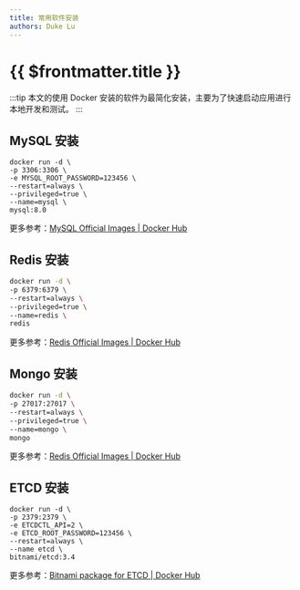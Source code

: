 ```yaml
---
title: 常用软件安装
authors: Duke Lu
---
```


# {{ $frontmatter.title }}

:::tip
本文的使用 Docker 安装的软件为最简化安装，主要为了快速启动应用进行本地开发和测试。
:::

## MySQL 安装
```shell
docker run -d \
-p 3306:3306 \
-e MYSQL_ROOT_PASSWORD=123456 \
--restart=always \
--privileged=true \
--name=mysql \
mysql:8.0
```
更多参考：[MySQL Official Images | Docker Hub](https://hub.docker.com/_/mysql)

## Redis 安装
```sh
docker run -d \
-p 6379:6379 \
--restart=always \
--privileged=true \
--name=redis \
redis
```
更多参考：[Redis Official Images | Docker Hub](https://hub.docker.com/_/redis)

## Mongo 安装
```sh
docker run -d \
-p 27017:27017 \
--restart=always \
--privileged=true \
--name=mongo \
mongo
```
更多参考：[Redis Official Images | Docker Hub](https://hub.docker.com/_/mongo)

## ETCD 安装
```shell
docker run -d \
-p 2379:2379 \
-e ETCDCTL_API=2 \
-e ETCD_ROOT_PASSWORD=123456 \
--restart=always \
--name etcd \
bitnami/etcd:3.4
```
更多参考：[Bitnami package for ETCD | Docker Hub](https://hub.docker.com/r/bitnami/etcd)